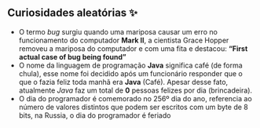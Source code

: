 ## Curiosidades aleatórias ✨

- O termo *bug* surgiu quando uma mariposa causar um erro no funcionamento do computador **Mark II**, a cientista Grace Hopper removeu a mariposa do computador e com uma fita e destacou: **“First actual case of bug being found”**
- O nome da linguagem de programação **Java** significa café (de forma chula), esse nome foi decidido após um funcionário responder que o que o fazia feliz toda manhã era **Java** (Café). Apesar desse fato, atualmente *Java* faz um total de **0** pessoas felizes por dia (brincadeira).
- O dia do programador é comemorado no 256º dia do ano, referencia ao número de valores distintos que podem ser escritos com um byte de 8 bits, na Russia, o dia do programador é feriado